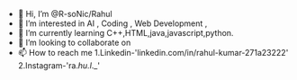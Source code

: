 - 👋 Hi, I’m @R-soNic/Rahul
- 👀 I’m interested in AI , Coding , Web Development , 
- 🌱 I’m currently learning C++,HTML,java,javascript,python.
- 💞️ I’m looking to collaborate on 
- 📫 How to reach me 1.Linkedin-'linkedin.com/in/rahul-kumar-271a23222'  2.Instagram-'ra._hu.l_._'

<!---
R-soNic/R-soNic is a ✨ special ✨ repository because its `README.md` (this file) appears on your GitHub profile.
You can click the Preview link to take a look at your changes.
--->
